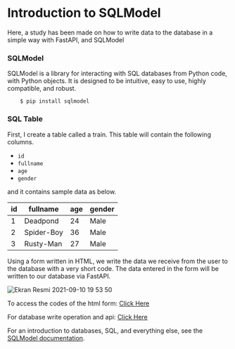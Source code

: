 Introduction to SQLModel
===============

Here, a study has been made on how to write data to the database in a simple way with FastAPI, and SQLModel

### SQLModel

SQLModel is a library for interacting with SQL databases from Python code, with Python objects. It is designed to be intuitive, easy to use, highly compatible, and robust.

        $ pip install sqlmodel
        
### SQL Table

First, I create a table called a train. This table will contain the following columns.

* `id`
* `fullname`
* `age`
* `gender`

and it contains sample data as below.

| id | fullname | age | gender |
-----|------|-------------|------|
| 1  | Deadpond | 24 | Male |
| 2  | Spider-Boy | 36 | Male |
| 3  | Rusty-Man | 27 | Male |

Using a form written in HTML, we write the data we receive from the user to the database with a very short code. The data entered in the form will be written to our database via FastAPI.

![Ekran Resmi 2021-09-10 19 53 50](https://user-images.githubusercontent.com/36485110/132891479-1a40777d-8eef-45b4-a96e-c52713810fda.png)

To access the codes of the html form: <a href="https://github.com/ahmtcnbs/IntroSQLModel/blob/master/index.html">Click Here</a>

For database write operation and api: <a href="https://github.com/ahmtcnbs/IntroSQLModel/blob/master/main.py">Click Here</a>

For an introduction to databases, SQL, and everything else, see the <a href="https://sqlmodel.tiangolo.com" target="_blank">SQLModel documentation</a>.

